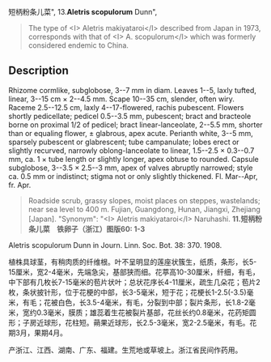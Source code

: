 短柄粉条儿菜",
13.**Aletris scopulorum** Dunn",

> The type of &lt;I&gt; Aletris makiyataroi&lt;/I&gt; described from Japan in 1973, corresponds with that of &lt;I&gt; A. scopulorum&lt;/I&gt; which was formerly considered endemic to China.

## Description
Rhizome cormlike, subglobose, 3--7 mm in diam. Leaves 1--5, laxly tufted, linear, 3--15 cm × 2--4.5 mm. Scape 10--35 cm, slender, often wiry. Raceme 2.5--12.5 cm, laxly 4--17-flowered, rachis pubescent. Flowers shortly pedicellate; pedicel 0.5--3.5 mm, pubescent; bract and bracteole borne on proximal 1/2 of pedicel; bract linear-lanceolate, 2--5.5 mm, shorter than or equaling flower, ± glabrous, apex acute. Perianth white, 3--5 mm, sparsely pubescent or glabrescent; tube campanulate; lobes erect or slightly recurved, narrowly oblong-lanceolate to linear, 1.5--2.5 × 0.3--0.7 mm, ca. 1 × tube length or slightly longer, apex obtuse to rounded. Capsule subglobose, 3--3.5 × 2.5--3 mm, apex of valves abruptly narrowed; style ca. 0.5 mm or indistinct; stigma not or only slightly thickened. Fl. Mar--Apr, fr. Apr.

> Roadside scrub, grassy slopes, moist places on steppes, wastelands; near sea level to 400 m. Fujian, Guangdong, Hunan, Jiangxi, Zhejiang [Japan].
  "Synonym": "&lt;I&gt; Aletris makiyataroi&lt;/I&gt; Naruhashi.
**11.短柄粉条儿菜　铁卵子（浙江）图版60: 1-3**

Aletris scopulorum Dunn in Journ. Linn. Soc. Bot. 38: 370. 1908.

植株具球茎，有稍肉质的纤维根。叶不呈明显的莲座状簇生，纸质，条形，长5-15厘米，宽2-4毫米，先端急尖，基部狭而细。花葶高10-30厘米，纤细，有毛，中下部有几枚长7-15毫米的苞片状叶；总状花序长4-11厘米，疏生几朵花；苞片2枚，条状披针形，位于花梗的中部，长3-5毫米，短于花；花梗长1-2.5(-3.5)毫米，有毛；花被白色，长3.5-4毫米，有毛，分裂到中部；裂片条形，长1.8-2毫米，宽约0.3毫米，膜质；雄蕊着生花被裂片基部，花丝长约0.8毫米，花药矩圆形；子房近球形，花柱短。蒴果近球形，长2.5-3毫米，宽2-2.5毫米，有毛。花期3月，果期4月。

产浙江、江西、湖南、广东、福建。生荒地或草坡上。浙江省民间作药用。
